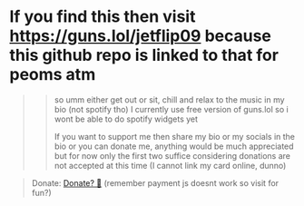 # If you find this then visit https://guns.lol/jetflip09 because this github repo is linked to that for peoms atm

>> so umm either get out or sit, chill and relax to the music in my bio (not spotify tho)
>> I currently use free version of guns.lol so i wont be able to do spotify widgets yet
>>
>> If you want to support me then share my bio or my socials in the bio or you can donate me, anything would be much appreciated but for now only the first two suffice considering donations are not accepted at this time (I cannot link my card online, dunno)

> Donate: [Donate? 🍵](https://ko-fi.com/jetflip09) (remember payment js doesnt work so visit for fun?)
